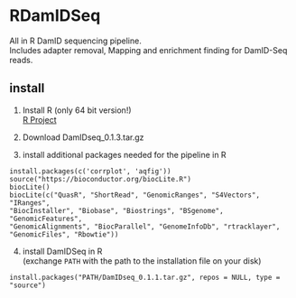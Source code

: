 # RDamIDSeq
All in R DamID sequencing pipeline.  
Includes adapter removal, Mapping and enrichment finding for DamID-Seq reads.

install
-------

1) Install R (only 64 bit version!)  
[R Project](https://www.r-project.org/ "The R Project for Statistical Computing")


2) Download DamIDseq_0.1.3.tar.gz

3) install additional packages needed for the pipeline in R   

`install.packages(c('corrplot', 'aqfig'))`  
`source("https://bioconductor.org/biocLite.R")`  
`biocLite()`  
`biocLite(c("QuasR", "ShortRead", "GenomicRanges", "S4Vectors", "IRanges",`   
`"BiocInstaller", "Biobase", "Biostrings", "BSgenome", "GenomicFeatures", `    
`"GenomicAlignments", "BiocParallel", "GenomeInfoDb", "rtracklayer", `    
`"GenomicFiles", "Rbowtie"))`  

4) install DamIDSeq in R   
(exchange `PATH` with the path to the installation file on your disk)  

`install.packages("PATH/DamIDseq_0.1.1.tar.gz", repos = NULL, type = "source")`  




